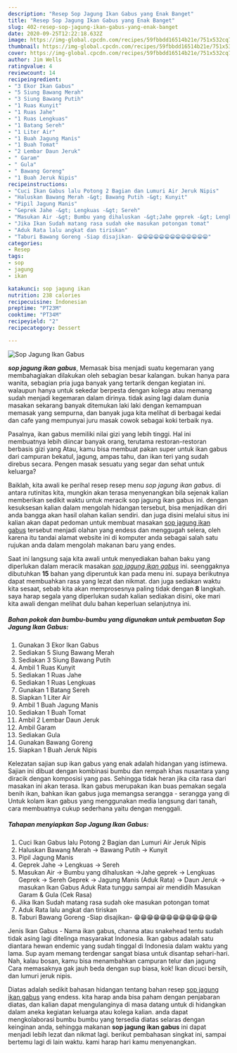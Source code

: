 ```yaml
---
description: "Resep Sop Jagung Ikan Gabus yang Enak Banget"
title: "Resep Sop Jagung Ikan Gabus yang Enak Banget"
slug: 402-resep-sop-jagung-ikan-gabus-yang-enak-banget
date: 2020-09-25T12:22:18.632Z
image: https://img-global.cpcdn.com/recipes/59fbbdd16514b21e/751x532cq70/sop-jagung-ikan-gabus-foto-resep-utama.jpg
thumbnail: https://img-global.cpcdn.com/recipes/59fbbdd16514b21e/751x532cq70/sop-jagung-ikan-gabus-foto-resep-utama.jpg
cover: https://img-global.cpcdn.com/recipes/59fbbdd16514b21e/751x532cq70/sop-jagung-ikan-gabus-foto-resep-utama.jpg
author: Jim Wells
ratingvalue: 4
reviewcount: 14
recipeingredient:
- "3 Ekor Ikan Gabus"
- "5 Siung Bawang Merah"
- "3 Siung Bawang Putih"
- "1 Ruas Kunyit"
- "1 Ruas Jahe"
- "1 Ruas Lengkuas"
- "1 Batang Sereh"
- "1 Liter Air"
- "1 Buah Jagung Manis"
- "1 Buah Tomat"
- "2 Lembar Daun Jeruk"
- " Garam"
- " Gula"
- " Bawang Goreng"
- "1 Buah Jeruk Nipis"
recipeinstructions:
- "Cuci Ikan Gabus lalu Potong 2 Bagian dan Lumuri Air Jeruk Nipis"
- "Haluskan Bawang Merah -&gt; Bawang Putih -&gt; Kunyit"
- "Pipil Jagung Manis"
- "Geprek Jahe -&gt; Lengkuas -&gt; Sereh"
- "Masukan Air -&gt; Bumbu yang dihaluskan -&gt;Jahe geprek -&gt; Lengkuas Geprek -&gt; Sereh Geprek -&gt; Jagung Manis (Aduk Rata) -&gt; Daun Jeruk -&gt; masukan Ikan Gabus Aduk Rata tunggu sampai air mendidih Masukan Garam &amp; Gula (Cek Rasa)"
- "Jika Ikan Sudah matang rasa sudah oke masukan potongan tomat"
- "Aduk Rata lalu angkat dan tiriskan"
- "Taburi Bawang Goreng -Siap disajikan- 😁😁😁😁😁😁😁😁😁😁😁😁😁"
categories:
- Resep
tags:
- sop
- jagung
- ikan

katakunci: sop jagung ikan 
nutrition: 238 calories
recipecuisine: Indonesian
preptime: "PT23M"
cooktime: "PT34M"
recipeyield: "2"
recipecategory: Dessert

---
```



![Sop Jagung Ikan Gabus](https://img-global.cpcdn.com/recipes/59fbbdd16514b21e/751x532cq70/sop-jagung-ikan-gabus-foto-resep-utama.jpg)

<b><i>sop jagung ikan gabus</i></b>, Memasak bisa menjadi suatu kegemaran yang membahagiakan dilakukan oleh sebagian besar kalangan. bukan hanya para wanita, sebagian pria juga banyak yang tertarik dengan kegiatan ini. walaupun hanya untuk sekedar berpesta dengan kolega atau memang sudah menjadi kegemaran dalam dirinya. tidak asing lagi dalam dunia masakan sekarang banyak ditemukan laki laki dengan kemampuan memasak yang sempurna, dan banyak juga kita melihat di berbagai kedai dan cafe yang mempunyai juru masak cowok sebagai koki terbaik nya.

Pasalnya, ikan gabus memiliki nilai gizi yang lebih tinggi. Hal ini membuatnya lebih diincar banyak orang, terutama restoran-restoran berbasis gizi yang Atau, kamu bisa membuat pakan super untuk ikan gabus dari campuran bekatul, jagung, ampas tahu, dan ikan teri yang sudah direbus secara. Pengen masak sesuatu yang segar dan sehat untuk keluarga?

Baiklah, kita awali ke perihal resep resep menu <i>sop jagung ikan gabus</i>. di antara rutinitas kita, mungkin akan terasa menyenangkan bila sejenak kalian memberikan sedikit waktu untuk meracik sop jagung ikan gabus ini. dengan kesuksesan kalian dalam mengolah hidangan tersebut, bisa menjadikan diri anda bangga akan hasil olahan kalian sendiri. dan juga disini melalui situs ini kalian akan dapat pedoman untuk membuat masakan <u>sop jagung ikan gabus</u> tersebut menjadi olahan yang endess dan menggugah selera, oleh karena itu tandai alamat website ini di komputer anda sebagai salah satu rujukan anda dalam mengolah makanan baru yang endes.


Saat ini langsung saja kita awali untuk menyediakan bahan baku yang diperlukan dalam meracik masakan <u><i>sop jagung ikan gabus</i></u> ini. seenggaknya dibutuhkan <b>15</b> bahan yang diperuntuk kan pada menu ini. supaya berikutnya dapat membuahkan rasa yang lezat dan nikmat. dan juga sediakan waktu kita sesaat, sebab kita akan memprosesnya paling tidak dengan <b>8</b> langkah. saya harap segala yang diperlukan sudah kalian sediakan disini, oke mari kita awali dengan melihat dulu bahan keperluan selanjutnya ini.

<!--inarticleads1-->

##### Bahan pokok dan bumbu-bumbu yang digunakan untuk pembuatan Sop Jagung Ikan Gabus:

1. Gunakan 3 Ekor Ikan Gabus
1. Sediakan 5 Siung Bawang Merah
1. Sediakan 3 Siung Bawang Putih
1. Ambil 1 Ruas Kunyit
1. Sediakan 1 Ruas Jahe
1. Sediakan 1 Ruas Lengkuas
1. Gunakan 1 Batang Sereh
1. Siapkan 1 Liter Air
1. Ambil 1 Buah Jagung Manis
1. Sediakan 1 Buah Tomat
1. Ambil 2 Lembar Daun Jeruk
1. Ambil  Garam
1. Sediakan  Gula
1. Gunakan  Bawang Goreng
1. Siapkan 1 Buah Jeruk Nipis


Kelezatan sajian sup ikan gabus yang enak adalah hidangan yang istimewa. Sajian ini dibuat dengan kombinasi bumbu dan rempah khas nusantara yang diracik dengan komposisi yang pas. Sehingga tidak heran jika cita rasa dari masakan ini akan terasa. Ikan gabus merupakan ikan buas pemakan segala benih ikan, bahkan ikan gabus juga memangsa serangga - serangga yang di Untuk kolam ikan gabus yang menggunakan media langsung dari tanah, cara membuatnya cukup sederhana yaitu dengan menggali. 

<!--inarticleads2-->

##### Tahapan menyiapkan Sop Jagung Ikan Gabus:

1. Cuci Ikan Gabus lalu Potong 2 Bagian dan Lumuri Air Jeruk Nipis
1. Haluskan Bawang Merah -&gt; Bawang Putih -&gt; Kunyit
1. Pipil Jagung Manis
1. Geprek Jahe -&gt; Lengkuas -&gt; Sereh
1. Masukan Air -&gt; Bumbu yang dihaluskan -&gt;Jahe geprek -&gt; Lengkuas Geprek -&gt; Sereh Geprek -&gt; Jagung Manis (Aduk Rata) -&gt; Daun Jeruk -&gt; masukan Ikan Gabus Aduk Rata tunggu sampai air mendidih Masukan Garam &amp; Gula (Cek Rasa)
1. Jika Ikan Sudah matang rasa sudah oke masukan potongan tomat
1. Aduk Rata lalu angkat dan tiriskan
1. Taburi Bawang Goreng -Siap disajikan- 😁😁😁😁😁😁😁😁😁😁😁😁😁


Jenis Ikan Gabus - Nama ikan gabus, channa atau snakehead tentu sudah tidak asing lagi ditelinga masyarakat Indonesia. Ikan gabus adalah satu diantara hewan endemic yang sudah tinggal di Indonesia dalam waktu yang lama. Sup ayam memang terdengar sangat biasa untuk disantap sehari-hari. Nah, kalau bosan, kamu bisa menambahkan campuran telur dan jagung Cara memasaknya gak jauh beda dengan sup biasa, kok! Ikan dicuci bersih, dan lumuri jeruk nipis. 

Diatas adalah sedikit bahasan hidangan tentang bahan resep <u>sop jagung ikan gabus</u> yang endess. kita harap anda bisa paham dengan penjabaran diatas, dan kalian dapat mengulanginya di masa datang untuk di hidangkan dalam aneka kegiatan keluarga atau kolega kalian. anda dapat mengkolaborasi bumbu bumbu yang tersedia diatas selaras dengan keinginan anda, sehingga makanan <b>sop jagung ikan gabus</b> ini dapat menjadi lebih lezat dan nikmat lagi. berikut pembahasan singkat ini, sampai bertemu lagi di lain waktu. kami harap hari kamu menyenangkan.
